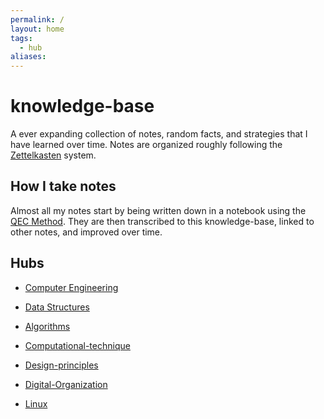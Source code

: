 ```yaml
---
permalink: /
layout: home
tags:
  - hub
aliases:
---
```


# knowledge-base

A ever expanding collection of notes, random facts, and strategies that I have
learned over time. Notes are organized roughly following the
[Zettelkasten](https://en.wikipedia.org/wiki/Zettelkasten) system.

## How I take notes

Almost all my notes start by being written down in a notebook using the
[QEC Method](/permanent-notes/QEC-Method-of-Note-Taking). They are then
transcribed to this knowledge-base, linked to other notes, and improved over
time.

## Hubs

- [Computer Engineering](/computer-engineering)
- [Data Structures](/data-structures)
- [Algorithms](/algorithms)


- [Computational-technique](permanent-notes/Computational-technique.md)
- [Design-principles](permanent-notes/Design-principles.md)
- [Digital-Organization](permanent-notes/Digital-Organization.md)
- [Linux](permanent-notes/Linux.md)
